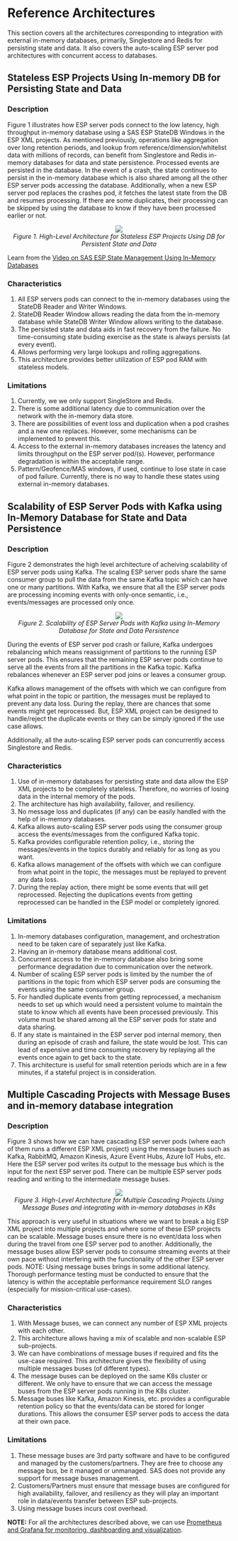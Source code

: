 # Reference Architectures
This section covers all the architectures corresponding to integration with external in-memory databases, primarily, Singlestore and Redis for persisting state and data. It also covers the auto-scaling ESP server pod architectures with concurrent access to databases.

## Stateless ESP Projects Using In-memory DB for Persisting State and Data

### Description
Figure 1 illustrates how ESP server pods connect to the low latency, high throughput in-memory database using a SAS ESP StateDB Windows in the ESP XML projects. As mentioned previously, operations like aggregation over long retention periods, and lookup from reference/dimension/whitelist data with millions of records, can benefit from Singlestore and Redis in-memory databases for data and state persistence. Processed events are persisted in the database. In the event of a crash, the state continues to persist in the in-memory database which is also shared among all the other ESP server pods accessing the database. Additionally, when a new ESP server pod replaces the crashes pod, it fetches the latest state from the DB and resumes processing. If there are some duplicates, their processing can be skipped by using the database to know if they have been processed earlier or not.

<p align="center">
 <img src="images_refarch/K8s_stateless_using_DB.png"/>
    <br>
    <em>Figure 1. High-Level Architecture for Stateless ESP Projects Using DB for Persistent State and Data</em>
</p>

Learn from the [Video on SAS ESP State Management Using In-Memory Databases](http://sas-social.brightcovegallery.com/sharing?videoId=6255425305001)

### Characteristics
1. All ESP servers pods can connect to the in-memory databases using the StateDB Reader and Writer Windows.
2. StateDB Reader Window allows reading the data from the in-memory database while StateDB Writer Window allows writing to the database.
3. The persisted state and data aids in fast recovery from the failure. No time-consuming state buiding exercise as the state is always persists (at every event).
4. Allows performing very large lookups and rolling aggregations.
5. This architecture provides better utilization of ESP pod RAM with stateless models.

### Limitations
1. Currently, we we only support SingleStore and Redis.
2. There is some additional latency due to communication over the network with the in-memory data store.
3. There are possibilities of event loss and duplication when a pod crashes and a new one replaces. However, some mechanisms can be implemented to prevent this. 
4. Access to the external in-memory databases increases the latency and limits throughput on the ESP server pod/(s). However, performance degradation is within the acceptable range. 
5. Pattern/Geofence/MAS windows, if used, continue to lose state in case of pod failure. Currently, there is no way to handle these states using external in-memory databases.

## Scalability of ESP Server Pods with Kafka using In-Memory Database for State and Data Persistence

### Description
Figure 2 demonstrates the high level architecture of acheiving scalability of ESP server pods using Kafka. The scaling ESP server pods share the same consumer group to pull the data from the same Kafka topic which can have one or many partitions. With Kafka, we ensure that all the ESP server pods are processing incoming events with only-once semantic, i.e., events/messages are processed only once.

<p align="center">
 <img src="images_refarch/ESP_Scaling_with_Kafka_using_in_memory_DB.png"/>
    <br>
    <em>Figure 2. Scalability of ESP Server Pods with Kafka using In-Memory Database for State and Data Persistence</em>
</p>

During the events of ESP server pod crash or failure, Kafka undergoes rebalancing which means reassignment of partitions to the running ESP server pods. This ensures that the remaining ESP server pods continue to serve all the events from all the partitions in the Kafka topic. Kafka rebalances whenever an ESP server pod joins or leaves a consumer group.

Kafka allows management of the offsets with which we can configure from what point in the topic or partition, the messages must be replayed to prevent any data loss. During the replay, there are chances that some events might get reprocessed. But, ESP XML project can be designed to handle/reject the duplicate events or they can be simply ignored if the use case allows.

Additionally, all the auto-scaling ESP server pods can concurrently access Singlestore and Redis.

### Characteristics
1. Use of in-memory databases for persisting state and data allow the ESP XML projects to be completely stateless. Therefore, no worries of losing data in the internal memory of the pods.
2. The architecture has high availability, failover, and resiliency.
3. No message loss and duplicates (if any) can be easily handled with the help of in-memory databases.
4. Kafka allows auto-scaling ESP server pods using the consumer group access the events/messages from the configured Kafka topic.
5. Kafka provides configurable retention policy, i.e., storing the messages/events in the topics durably and reliably for as long as you want.
6. Kafka allows management of the offsets with which we can configure from what point in the topic, the messages must be replayed to prevent any data loss.
7. During the replay action, there might be some events that will get reprocessed. Rejecting the duplications events from getting reprocessed can be handled in the ESP model or completely ignored.


### Limitations

1. In-memory databases configuration, management, and orchestration need to be taken care of separately just like Kafka.
2. Having an in-memory database means additional cost.
3. Concurrent access to the in-memory database also bring some performance degradation due to communication over the network.
4. Number of scaling ESP server pods is limited by the number the of partitions in the topic from which ESP server pods are consuming the events using the same consumer group.
5. For handled duplicate events from getting reprocessed, a mechanism needs to set up which would need a persistent volume to maintain the state to know which all events have been processed previously. This volume must be shared among all the ESP server pods for state and data sharing.
6. If any state is maintained in the ESP server pod internal memory, then during an episode of crash and failure, the state would be lost. This can lead of expensive and time consuming recovery by replaying all the events once again to get back to the state.
7. This architecture is useful for small retention periods which are in a few minutes, if a stateful project is in consideration.

## Multiple Cascading Projects with Message Buses and in-memory database integration

### Description

Figure 3 shows how we can have cascading ESP server pods (where each of them runs a different ESP XML project) using the message buses such as Kafka, RabbitMQ, Amazon Kinesis, Azure Event Hubs, Azure IoT Hubs, etc. Here the ESP server pod writes its output to the message bus which is the input for the next ESP server pod. There can be multiple ESP server pods reading and writing to the intermediate message buses.

<p align="center">
 <img src="images_refarch/K8s_cascading_projects_using_buses.png"/>
    <br>
    <em>Figure 3. High-Level Architecture for Multiple Cascading Projects Using Message Buses and integrating with in-memory databases in K8s</em>
</p>

This approach is very useful in situations where we want to break a big ESP XML project into multiple projects and where some of these ESP projects can be scalable. Message buses ensure there is no event/data loss when during the travel from one ESP server pod to another. Additionally, the message buses allow ESP server pods to consume streaming events at their own pace without interfering with the functionality of the other ESP server pods.
NOTE: Using message buses brings in some additional latency. Thorough performance testing must be conducted to ensure that the latency is within the acceptable performance requirement SLO ranges (especially for mission-critical use-cases).

### Characteristics

1. With Message buses, we can connect any number of ESP XML projects with each other.
2. This architecture allows having a mix of scalable and non-scalable ESP sub-projects.
3. We can have combinations of message buses if required and fits the use-case required. This architecture gives the flexibility of using multiple messages buses (of different types).
4. The message buses can be deployed on the same K8s cluster or different. We only have to ensure that we can access the message buses from the ESP server pods running in the K8s cluster.
5. Message buses like Kafka, Amazon Kinesis, etc. provides a configurable retention policy so that the events/data can be stored for longer durations. This allows the consumer ESP server pods to access the data at their own pace.


### Limitations

1. These message buses are 3rd party software and have to be configured and managed by the customers/partners. They are free to choose any message bus, be it managed or unmanaged. SAS does not provide any support for message buses management.
2. Customers/Partners must ensure that message buses are configured for high availability, failover, and resiliency as they will play an important role in data/events transfer between ESP sub-projects.
3. Using message buses incurs cost overhead.

**NOTE:** For all the architectures described above, we can use [Prometheus and Grafana for monitoring, dashboarding and visualization](https://github.com/sassoftware/viya4-monitoring-kubernetes).

